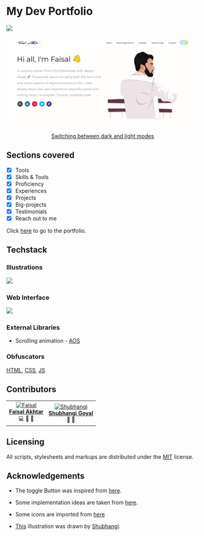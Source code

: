 # My Dev Portfolio

![](https://img.shields.io/static/v1?style=for-the-badge&label=Status&message=Deployed&color=success)
&emsp;

![](portfolio.gif)

<p align="center"><u>Switching between dark and light modes</u></p>

## Sections covered
- [x] Tools
- [x] Skills & Tools
- [x] Proficiency
- [x] Experiences
- [x] Projects
- [x] Big-projects
- [x] Testimonials
- [x] Reach out to me

Click [here](https://faisalakhtar.github.io/) to go to the portfolio.

## Techstack

### Illustrations
<img src="https://upload.wikimedia.org/wikipedia/commons/thumb/f/fb/Adobe_Illustrator_CC_icon.svg/66px-Adobe_Illustrator_CC_icon.svg.png" width="60">

### Web Interface
<img src="https://clipart.info/images/ccovers/1499794874html5-js-css3-logo-png.png" height="80">

### External Libraries
- Scrolling animation - [AOS](https://github.com/michalsnik/aos)

### Obfuscators
[HTML](http://snapbuilder.com/code_snippet_generator/obfuscate_html_source_code/), [CSS](http://cssobfuscator.com/), [JS](https://obfuscator.io/)

## Contributors

<table>
  <tr>
    <td align="center">
      <a href="http://faisalakhtar.github.io">
        <img src="https://avatars.githubusercontent.com/faisalakhtar" width="200px" alt="Faisal">
        <br>
        <b>Faisal Akhtar</b>
      </a>
      <br>
      <a title="Code">💻</a>
      <a title="Documentation">📖</a>
      <a title="Maintenance">🚧</a>
    </td>
    <td align="center">
      <a href="http://goyalshubhangi.github.io">
        <img src="https://avatars.githubusercontent.com/goyalshubhangi" width="200px" alt="Shubhangi">
        <br>
        <b>Shubhangi Goyal</b>
      </a>
      <br>
      <a title="Design">🎨</a>
      <a title="Maintenance">🚧</a>
    </td>
  </tr>
</table>

## Licensing

All scripts, stylesheets and markups are distributed under the [MIT](LICENSE) license.

## Acknowledgements

- The toggle Button was inspired from [here](https://dribbble.com/shots/1909289-Day-Night-Toggle-Button-GIF?list=searches&tag=toggle&offset=8).

- Some implementation ideas are taken from [here](https://github.com/saadpasta/developerFolio).

- Some icons are imported from [here](https://cdnjs.cloudflare.com/ajax/libs/font-awesome/5.12.0-2/css/all.min.css)

- [This](img/faisal2.svg) illustration was drawn by [Shubhangi](https://goyalshubhangi.github.io/).
